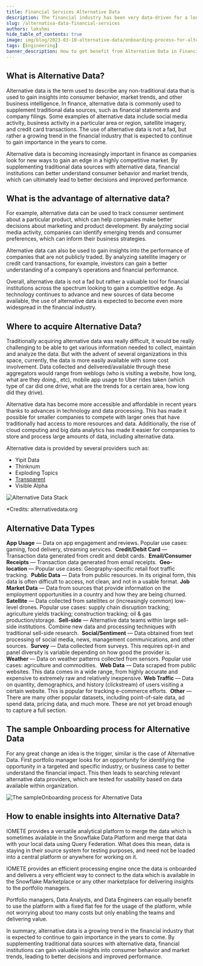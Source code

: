 ```yaml
---
title: Financial Services Alternative Data
description: The financial industry has been very data-driven for a long time to gain that extra edge to be able to serve customer needs and make the right decisions.
slug: /alternativa-data-financial-services
authors: lakshmi
hide_table_of_contents: true
image: img/blog/2023-03-10-alternative-data/onboarding-process-for-alternative-data.png
tags: [Engineering]
banner_description: How to get benefit from Alternative Data in Financial industry
---
```


## **What is Alternative Data?**

Alternative data is the term used to describe any non-traditional data that is used to gain insights into consumer behavior, market trends, and other business intelligence. In finance, alternative data is commonly used to supplement traditional data sources, such as financial statements and company filings. Some examples of alternative data include social media activity, business activity in a particular area or region, satellite imagery, and credit card transactions. The use of alternative data is not a fad, but rather a growing trend in the financial industry that is expected to continue to gain importance in the years to come.

<!-- truncate -->

Alternative data is becoming increasingly important in finance as companies look for new ways to gain an edge in a highly competitive market. By supplementing traditional data sources with alternative data, financial institutions can better understand consumer behavior and market trends, which can ultimately lead to better decisions and improved performance.

## **What is the advantage of alternative data?**

For example, alternative data can be used to track consumer sentiment about a particular product, which can help companies make better decisions about marketing and product development. By analyzing social media activity, companies can identify emerging trends and consumer preferences, which can inform their business strategies.

Alternative data can also be used to gain insights into the performance of companies that are not publicly traded. By analyzing satellite imagery or credit card transactions, for example, investors can gain a better understanding of a company’s operations and financial performance.

Overall, alternative data is not a fad but rather a valuable tool for financial institutions across the spectrum looking to gain a competitive edge. As technology continues to advance and new sources of data become available, the use of alternative data is expected to become even more widespread in the financial industry.

## **Where to acquire Alternative Data?**

Traditionally acquiring alternative data was really difficult, it would be really challenging to be able to get various information needed to collect, maintain and analyze the data. But with the advent of several organizations in this space, currently, the data is more easily available with some cost involvement. Data collected and delivered/available through these aggregators would range from weblogs (who is visiting a website, how long, what are they doing., etc), mobile app usage to Uber rides taken (which type of car did one drive, what are the trends for a certain area, how long did they drive).

Alternative data has become more accessible and affordable in recent years thanks to advances in technology and data processing. This has made it possible for smaller companies to compete with larger ones that have traditionally had access to more resources and data. Additionally, the rise of cloud computing and big data analytics has made it easier for companies to store and process large amounts of data, including alternative data.

Alternative data is provided by several providers such as:

- Yipit Data
- Thinknum
- Exploding Topics
- [Transparent](https://seetransparent.com/en/)
- Visible Alpha

![Alternative Data Stack](/img/blog/2023-03-10-alternative-data/alternative-data-stack.png)

\*Credits: alternativedata.org

## **Alternative Data Types**

**App Usage** — Data on app engagement and reviews. Popular use cases: gaming, food delivery, streaming services. 
**Credit/Debit Card** — Transaction data generated from credit and debit cards. 
**Email/Consumer Receipts** — Transaction data generated from email receipts. 
**Geo-location** — Popular use cases: Geography-specific retail foot traffic tracking. 
**Public Data** — Data from public resources. In its original form, this data is often difficult to access, not clean, and not in a usable format.
**Job Market Data** — Data from sources that provide information on the employment opportunities in a country and how they are being churned. 
**Satellite** — Data collected from satellites or (increasingly common) low-level drones. Popular use cases: supply chain disruption tracking; agriculture yields tracking; construction tracking; oil & gas production/storage. 
**Sell-side** — Alternative data teams within large sell-side institutions. Combine new data and processing techniques with traditional sell-side research. 
**Social/Sentiment** — Data obtained from text processing of social media, news, management communications, and other sources. 
**Survey** — Data collected from surveys. This requires opt-in and panel diversity is variable depending on how good the provider is. 
**Weather** — Data on weather patterns collected from sensors. Popular use cases: agriculture and commodities. 
**Web Data** — Data scraped from public websites. This data comes in a wide range, from highly accurate and expensive to extremely raw and relatively inexpensive.
**Web Traffic** — Data on quantity, demographics, and history (clickstream) of users visiting a certain website. This is popular for tracking e-commerce efforts. 
**Other** — There are many other popular datasets, including point-of-sale data, ad spend data, pricing data, and much more. These are not yet broad enough to capture a full section.

## **The sample Onboarding process for Alternative Data**

For any great change an idea is the trigger, similar is the case of Alternative Data. First portfolio manager looks for an opportunity for identifying the opportunity in a targeted and specific industry, or business case to better understand the financial impact. This then leads to searching relevant alternative data providers, which are tested for usability based on data available within organization.

![The sampleOnboarding process for Alternative Data](/img/blog/2023-03-10-alternative-data/onboarding-process-for-alternative-data.png)

## **How to enable insights into Alternative Data?**

IOMETE provides a versatile analytical platform to merge the data which is sometimes available in the Snowflake Data Platform and merge that data with your local data using Query Federation. What does this mean, data is staying in their source system for testing purposes, and need not be loaded into a central platform or anywhere for working on it.

IOMETE provides an efficient processing engine once the data is onboarded and delivers a very efficient way to connect to the data which is available in the Snowflake Marketplace or any other marketplace for delivering insights to the portfolio managers.

Portfolio managers, Data Analysts, and Data Engineers can equally benefit to use the platform with a fixed flat fee for the usage of the platform, while not worrying about too many costs but only enabling the teams and delivering value.

In summary, alternative data is a growing trend in the financial industry that is expected to continue to gain importance in the years to come. By supplementing traditional data sources with alternative data, financial institutions can gain valuable insights into consumer behavior and market trends, leading to better decisions and improved performance.
